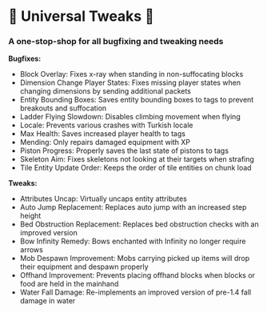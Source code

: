 # 🔧 Universal Tweaks 🔧
### A one-stop-shop for all bugfixing and tweaking needs

**Bugfixes:**
* Block Overlay: Fixes x-ray when standing in non-suffocating blocks
* Dimension Change Player States: Fixes missing player states when changing dimensions by sending additional packets
* Entity Bounding Boxes: Saves entity bounding boxes to tags to prevent breakouts and suffocation
* Ladder Flying Slowdown: Disables climbing movement when flying
* Locale: Prevents various crashes with Turkish locale
* Max Health: Saves increased player health to tags
* Mending: Only repairs damaged equipment with XP
* Piston Progress: Properly saves the last state of pistons to tags
* Skeleton Aim: Fixes skeletons not looking at their targets when strafing
* Tile Entity Update Order: Keeps the order of tile entities on chunk load

**Tweaks:**
* Attributes Uncap: Virtually uncaps entity attributes
* Auto Jump Replacement: Replaces auto jump with an increased step height
* Bed Obstruction Replacement: Replaces bed obstruction checks with an improved version
* Bow Infinity Remedy: Bows enchanted with Infinity no longer require arrows
* Mob Despawn Improvement: Mobs carrying picked up items will drop their equipment and despawn properly
* Offhand Improvement: Prevents placing offhand blocks when blocks or food are held in the mainhand
* Water Fall Damage: Re-implements an improved version of pre-1.4 fall damage in water